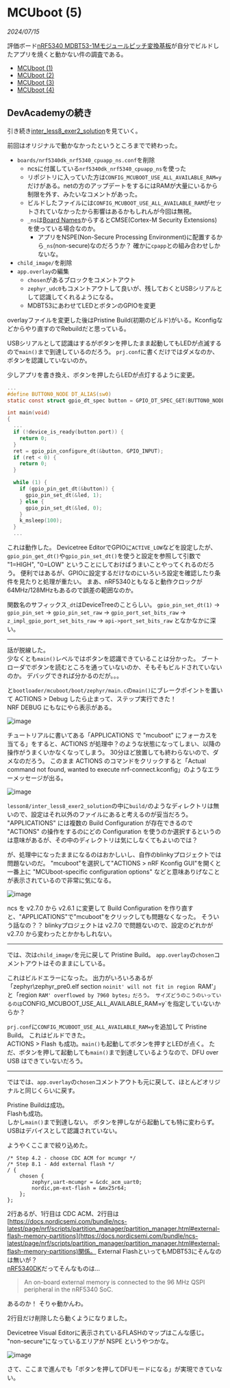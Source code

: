 # MCUboot (5)

<i>2024/07/15</i>

評価ボード[nRF5340 MDBT53-1Mモジュールピッチ変換基板](https://www.switch-science.com/products/8658)が自分でビルドしたアプリを焼くと動かない件の調査である。

* [MCUboot (1)](20240708-boot.md)
* [MCUboot (2)](20240711-boot.md)
* [MCUboot (3)](20240713-boot.md)
* [MCUboot (4)](20240714-boot.md)

## DevAcademyの続き

引き続き[inter_less8_exer2_solution](https://github.com/NordicDeveloperAcademy/ncs-inter/tree/main/lesson8/inter_less8_exer2_solution)を見ていく。

前回はオリジナルで動かなかったというところまでで終わった。

* `boards/nrf5340dk_nrf5340_cpuapp_ns.conf`を削除
  * ncsに付属している`nrf5340dk_nrf5340_cpuapp_ns`を使った
  * リポジトリに入っていた方は`CONFIG_MCUBOOT_USE_ALL_AVAILABLE_RAM=y`だけがある。netの方のアップデートをするにはRAMが大量にいるから制限を外す、みたいなコメントがあった。
  * ビルドしたファイルには`CONFIG_MCUBOOT_USE_ALL_AVAILABLE_RAM`がセットされていなかったから影響はあるかもしれんが今回は無視。
  * `_ns`は[Board Names](https://docs.nordicsemi.com/bundle/ncs-latest/page/nrf/config_and_build/board_support/board_names.html)からするとCMSE(Cortex-M Security Extensions)を使っている場合なのか。
    * アプリをNSPE(Non-Secure Processing Environment)に配置するから`_ns`(non-secure)なのだろうか？ 確かに`cpapp`との組み合わせしかないな。
* `child_image/`を削除
* `app.overlay`の編集
  * `chosen`があるブロックをコメントアウト
  * `zephyr_udc0`もコメントアウトして良いが、残しておくとUSBシリアルとして認識してくれるようになる。
  * MDBT53にあわせてLEDとボタンのGPIOを変更

overlayファイルを変更した後はPristine Build(初期のビルド)がいる。Kconfigなどからやり直すのでRebuildだと思っている。

USBシリアルとして認識はするがボタンを押したまま起動してもLEDが点滅するので`main()`まで到達しているのだろう。
`prj.conf`に書くだけではダメなのか、ボタンを認識していないのか。

少しアプリを書き換え、ボタンを押したらLEDが点灯するように変更。

```c
...
#define BUTTON0_NODE DT_ALIAS(sw0)
static const struct gpio_dt_spec button = GPIO_DT_SPEC_GET(BUTTON0_NODE, gpios);

int main(void)
{
  ...
  if (!device_is_ready(button.port)) {
    return 0;
  }
  ret = gpio_pin_configure_dt(&button, GPIO_INPUT);
  if (ret < 0) {
    return 0;
  }

  while (1) {
    if (gpio_pin_get_dt(&button)) {
      gpio_pin_set_dt(&led, 1);
    } else {
      gpio_pin_set_dt(&led, 0);
    }
    k_msleep(100);
  }
  ...
```

これは動作した。
Devicetree EditorでGPIOに`ACTIVE_LOW`などを設定したが、`gpio_pin_get_dt()`や`gpio_pin_set_dt()`を使うと設定を参照して引数で "1=HIGH", "0=LOW" ということにしておけばうまいことやってくれるのだろう。
便利ではあるが、GPIOに設定するだけなのにいろいろ設定を確認したり条件を見たりと処理が重たい。
まあ、nRF5340ともなると動作クロックが64MHz/128MHzもあるので誤差の範囲なのか。

関数名のサフィックス`_dt`はDeviceTreeのことらしい。
`gpio_pin_set_dt(1)` → `gpio_pin_set` → `gpio_pin_set_raw` → `gpio_port_set_bits_raw` → `z_impl_gpio_port_set_bits_raw` → `api->port_set_bits_raw` となかなかに深い。

----

話が脱線した。  
少なくとも`main()`レベルではボタンを認識できていることは分かった。
ブートローダでボタンを読むところを通っていないのか、そもそもビルドされていないのか。
デバッグできれば分かるのだが。。。

と`bootloader/mcuboot/boot/zephyr/main.c`の`main()`にブレークポイントを置いて ACTIONS > Debug したら止まって、ステップ実行できた！  
NRF DEBUG にもなにやら表示がある。

![image](20240715a-1.png)

チュートリアルに書いてある「APPLICATIONS で "mcuboot" にフォーカスを当てる」をすると、ACTIONS が処理中？のような状態になってしまい、以降の操作がうまくいかなくなってしまう。
30分ほど放置しても終わらないので、ダメなのだろう。
このまま ACTIONS のコマンドをクリックすると「Actual command not found, wanted to execute nrf-connect.kconfig」のようなエラーメッセージが出る。

![image](20240715a-3.png)

`lesson8/inter_less8_exer2_solution`の中に`build/`のようなディレクトリは無いので、設定はそれ以外のファイルにあると考えるのが妥当だろう。
"APPLICATIONS" には複数の Build Configuration が存在できるので "ACTIONS" の操作をするのにどの Configuration を使うのか選択するというのは意味があるが、その中のディレクトリは気にしなくてもよいのでは？

が、処理中になったままになるのはおかしいし、自作のblinkyプロジェクトでは問題ないのだ。
"mcuboot"を選択して"ACTIONS > nRF Kconfig GUI"を開くと一番上に "MCUboot-specific configuration options" などと意味ありげなことが表示されているので非常に気になる。

![image](20240715a-2.png)

ncs を v2.7.0 から v2.6.1 に変更して Build Configuration を作り直すと、"APPLICATIONS"で"mcuboot"をクリックしても問題なくなった。
そういう話なの？？
blinkyプロジェクトは v2.7.0 で問題ないので、設定のどれかが v2.7.0 から変わったとかかもしれない。

----

では、次は`child_image/`を元に戻して Pristine Build。
`app.overlay`の`chosen`コメントアウトはそのままにしている。

これはビルドエラーになった。
出力がいろいろあるが「zephyr\zephyr_pre0.elf section `noinit' will not fit in region `RAM'」と「region `RAM' overflowed by 7960 bytes」だろう。
サイズどうのこうのいっているのは`CONFIG_MCUBOOT_USE_ALL_AVAILABLE_RAM=y`を指定していないからか？

`prj.conf`に`CONFIG_MCUBOOT_USE_ALL_AVAILABLE_RAM=y`を追加して Pristine Build。
これはビルドできた。  
ACTIONS > Flash も成功。`main()`も起動してボタンを押すとLEDが点く。
ただ、ボタンを押して起動しても`main()`まで到達しているようなので、DFU over USB はできていないだろう。

----

ではでは、`app.overlay`の`chosen`コメントアウトも元に戻して、ほとんどオリジナルと同じくらいに戻す。

Pristine Buildは成功。  
Flashも成功。  
しかし`main()`まで到達しない。
ボタンを押しながら起動しても特に変わらず。USBはデバイスとして認識されていない。

ようやくここまで絞り込めた。

```
/* Step 4.2 - choose CDC ACM for mcumgr */
/* Step 8.1 - Add external flash */
/ {
	chosen {
		zephyr,uart-mcumgr = &cdc_acm_uart0;
		nordic,pm-ext-flash = &mx25r64;
	};
};
```

2行あるが、1行目は CDC ACM、2行目は[https://docs.nordicsemi.com/bundle/ncs-latest/page/nrf/scripts/partition_manager/partition_manager.html#external-flash-memory-partitions](https://docs.nordicsemi.com/bundle/ncs-latest/page/nrf/scripts/partition_manager/partition_manager.html#external-flash-memory-partitions)関係。
External FlashといってもMDBT53にそんなのは無いが？  
[nRF5340DK](https://www.nordicsemi.com/Products/Development-hardware/nRF5340-DK)だってそんなものは...

> An on-board external memory is connected to the 96 MHz QSPI peripheral in the nRF5340 SoC.

あるのか！ そりゃ動かんわ。

2行目だけ削除したら動くようになりました。

Devicetree Visual Editorに表示されているFLASHのマップはこんな感じ。
"non-secure"になっているエリアが NSPE というやつかな。

![image](20240715a-4.png)

さて、ここまで進んでも「ボタンを押してDFUモードになる」が実現できていない。
